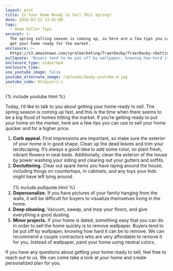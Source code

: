 ```yaml
---
layout: post
title: Is Your Home Ready to Sell This Spring?
date: 2018-03-22 13:41:00
tags:
  - Home Seller Tips
excerpt: >-
  The spring selling season is coming up, so here are a few tips you can use to
  get your home ready for the market.
enclosure: >-
  https://s3.amazonaws.com/vyralmarketing/Trae+Dauby/Trae+Dauby-+Getting+Your+Home+Ready+to+Sell.mp4
pullquote: 'Buyers tend to be put off by wallpaper, knowing how hard it can be to remove.'
enclosure_type: video/mp4
enclosure_time:
use_youtube_image: false
youtube_alternate_image: /uploads/dauby-youtube-4.jpg
youtube_code: 0CsUyznrj-c
---
```


{% include youtube.html %}

Today, I’d like to talk to you about getting your home ready to sell. The spring season is coming up fast, and this is the time when there seems to be a big flood of homes hitting the market. If you’re getting ready to put your home on the market, here are a few tips you can use to sell your home quicker and for a higher price.

1. **Curb appeal.** First impressions are important, so make sure the exterior of your home is in good shape. Clean up the dead leaves and trim your landscaping. It’s always a good idea to add some color, so plant fresh, vibrant flowers in neat beds. Additionally, clean the exterior of the house by power washing your siding and clearing out your gutters and soffits.<br>
2. **Decluttering.** Clear out spare items you have laying around the house, including things on countertops, in cabinets, and any toys your kids might have left lying around.<br><br>{% include pullquote.html %}<br>
3. **Depersonalize.** If you have pictures of your family hanging from the walls, it will be difficult for buyers to visualize themselves living in the home.<br>
4. **Deep cleaning.** Vacuum, sweep, and mop your floors, and give everything a good dusting.<br>
5. **Minor projects.** If your home is dated, something easy that you can do in order to sell the home quickly is to remove wallpaper. Buyers tend to be put off by wallpaper, knowing how hard it can be to remove. We can recommend a couple contractors who are very affordable to remove it for you. Instead of wallpaper, paint your home using neutral colors.

If you have any questions about getting your home ready to sell, feel free to reach out to us. We can come take a look at your home and create personalized plan for you.